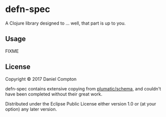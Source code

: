# defn-spec

A Clojure library designed to ... well, that part is up to you.

## Usage

FIXME

## License

Copyright © 2017 Daniel Compton

defn-spec contains extensive copying from [plumatic/schema](https://github.com/plumatic/schema/), and couldn't have been completed without their great work.

Distributed under the Eclipse Public License either version 1.0 or (at
your option) any later version.
